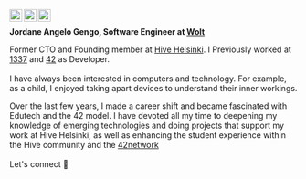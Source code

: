 [<img align="left" alt="jgengo | LinkedIn" width="22px" src="https://cdn.simpleicons.org/linkedin/black/white" />](https://www.linkedin.com/in/jordane-gengo)
[<img align="left" alt="jgengo | X" width="22px" src="https://cdn.simpleicons.org/x/black/white" />](https://twitter.com/intent/follow?screen_name=jordanegengo)
[<img align="left" alt="jgengo | Instagram" width="22px" src="https://cdn.simpleicons.org/instagram/black/white" />](https://www.instagram.com/jordane_gengo/)
<br/>

<b>Jordane Angelo Gengo, Software Engineer at <a href="https://https://careers.wolt.com/en" target="_blank" rel="noopener noreferrer">Wolt</a></b>

Former CTO and Founding member at <a href="https://www.hive.fi" target="_blank" rel="noopener noreferrer">Hive Helsinki</a>. I Previously worked at <a href="https://1337.ma/" target="_blank" rel="noopener noreferrer">1337</a> and <a href="https://42.fr/en/homepage/" target="_blank" rel="noopener noreferrer">42</a> as Developer.<br><br>
I have always been interested in computers and technology. For example, as a child, I enjoyed taking apart devices to understand their inner workings.<br>

Over the last few years, I made a career shift and became fascinated with Edutech and the 42 model. I have devoted all my time to deepening my knowledge of emerging technologies and doing projects that support my work at Hive Helsinki, as well as enhancing the student experience within the Hive community and the <a href='https://www.42network.org/' target='_blank' rel='noopener noreferrer'>42network</a>
<br><br>
Let's connect 🤝
</div>

